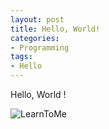 ```yaml
---
layout: post
title: Hello, World!
categories:
- Programming
tags:
- Hello
---
```

Hello, World !

![LearnToMe]({{site.imgpath}}/media/img/logo.png) 
